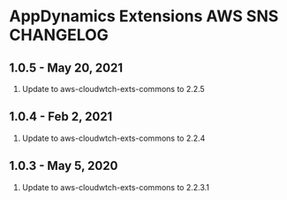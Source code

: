 # AppDynamics Extensions AWS SNS CHANGELOG

## 1.0.5 - May 20, 2021
1. Update to aws-cloudwtch-exts-commons to 2.2.5

## 1.0.4 - Feb 2, 2021
1. Update to aws-cloudwtch-exts-commons to 2.2.4

## 1.0.3 - May 5, 2020
1. Update to aws-cloudwtch-exts-commons to 2.2.3.1
